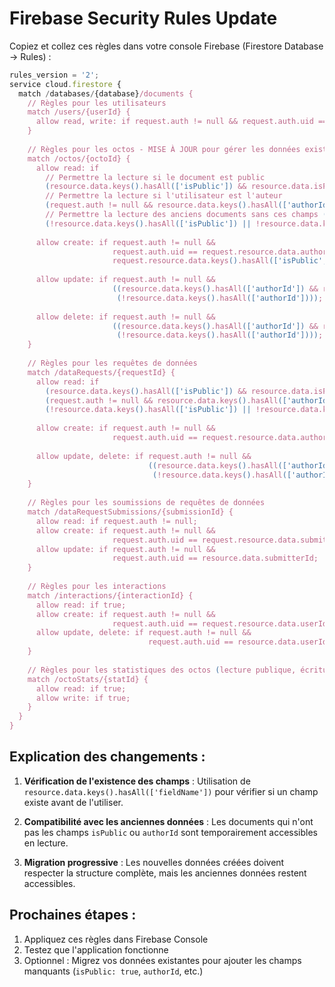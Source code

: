 # Firebase Security Rules Update

Copiez et collez ces règles dans votre console Firebase (Firestore Database → Rules) :

```javascript
rules_version = '2';
service cloud.firestore {
  match /databases/{database}/documents {
    // Règles pour les utilisateurs
    match /users/{userId} {
      allow read, write: if request.auth != null && request.auth.uid == userId;
    }
    
    // Règles pour les octos - MISE À JOUR pour gérer les données existantes
    match /octos/{octoId} {
      allow read: if 
        // Permettre la lecture si le document est public
        (resource.data.keys().hasAll(['isPublic']) && resource.data.isPublic == true) ||
        // Permettre la lecture si l'utilisateur est l'auteur
        (request.auth != null && resource.data.keys().hasAll(['authorId']) && request.auth.uid == resource.data.authorId) ||
        // Permettre la lecture des anciens documents sans ces champs (pour la migration)
        (!resource.data.keys().hasAll(['isPublic']) || !resource.data.keys().hasAll(['authorId']));
        
      allow create: if request.auth != null && 
                       request.auth.uid == request.resource.data.authorId &&
                       request.resource.data.keys().hasAll(['isPublic', 'authorId']);
                       
      allow update: if request.auth != null && 
                       ((resource.data.keys().hasAll(['authorId']) && request.auth.uid == resource.data.authorId) ||
                        (!resource.data.keys().hasAll(['authorId'])));
                        
      allow delete: if request.auth != null && 
                       ((resource.data.keys().hasAll(['authorId']) && request.auth.uid == resource.data.authorId) ||
                        (!resource.data.keys().hasAll(['authorId'])));
    }
    
    // Règles pour les requêtes de données
    match /dataRequests/{requestId} {
      allow read: if 
        (resource.data.keys().hasAll(['isPublic']) && resource.data.isPublic == true) || 
        (request.auth != null && resource.data.keys().hasAll(['authorId']) && request.auth.uid == resource.data.authorId) ||
        (!resource.data.keys().hasAll(['isPublic']) || !resource.data.keys().hasAll(['authorId']));
        
      allow create: if request.auth != null && 
                       request.auth.uid == request.resource.data.authorId;
                       
      allow update, delete: if request.auth != null && 
                               ((resource.data.keys().hasAll(['authorId']) && request.auth.uid == resource.data.authorId) ||
                                (!resource.data.keys().hasAll(['authorId'])));
    }
    
    // Règles pour les soumissions de requêtes de données
    match /dataRequestSubmissions/{submissionId} {
      allow read: if request.auth != null;
      allow create: if request.auth != null && 
                       request.auth.uid == request.resource.data.submitterId;
      allow update: if request.auth != null && 
                       request.auth.uid == resource.data.submitterId;
    }
    
    // Règles pour les interactions
    match /interactions/{interactionId} {
      allow read: if true;
      allow create: if request.auth != null && 
                       request.auth.uid == request.resource.data.userId;
      allow update, delete: if request.auth != null && 
                               request.auth.uid == resource.data.userId;
    }
    
    // Règles pour les statistiques des octos (lecture publique, écriture authentifiée)
    match /octoStats/{statId} {
      allow read: if true;
      allow write: if true;
    }
  }
}
```

## Explication des changements :

1. **Vérification de l'existence des champs** : Utilisation de `resource.data.keys().hasAll(['fieldName'])` pour vérifier si un champ existe avant de l'utiliser.

2. **Compatibilité avec les anciennes données** : Les documents qui n'ont pas les champs `isPublic` ou `authorId` sont temporairement accessibles en lecture.

3. **Migration progressive** : Les nouvelles données créées doivent respecter la structure complète, mais les anciennes données restent accessibles.

## Prochaines étapes :

1. Appliquez ces règles dans Firebase Console
2. Testez que l'application fonctionne
3. Optionnel : Migrez vos données existantes pour ajouter les champs manquants (`isPublic: true`, `authorId`, etc.)